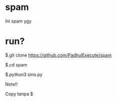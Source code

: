 # spam
Ini spam ygy
# run?
$.git clone https://github.com/PadhulExecute/spam




$.cd spam




$.python3 sms.py



Note!!



Copy tanpa $

